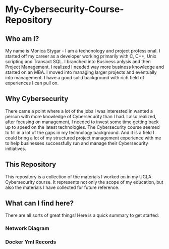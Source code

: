# My-Cybersecurity-Course-Repository

## Who am I?
My name is Monica Stygar - I am a techonology and project professional.  I started off my career as a developer working primarily with C, C++, Unix scripting and Transact SQL. I branched into Business anlysis and then Project Management.  I realized I needed way more business knowledge and started on an MBA. I moved into managing larger projects and eventually into management.  I have a good solid background with rich field of experiences I can pull on.

## Why Cybersecurity
There came a point where a lot of the jobs I was interested in wanted a person with more knowledge of Cybersecurity than I had.  I also realized, after focusing on management, I needed to invest some time getting back up to speed on the latest technologies.  The Cybersecurity course seemed to fill in a lot of the gaps in my technology background.  And it is a field I could bring a lot of my structured project management experience with me to help businesses successfully run and manage their Cybersecurity initiatives.

## This Repository
This repository is a collection of the materials I worked on in my UCLA Cybersecurity course.  It represents not only the scope of my education, but also the materials I have collected for future reference.

## What can I find here?
There are all sorts of great things!  Here is a quick summary to get started:

### Network Diagram



### Docker Yml Records

